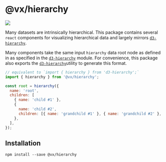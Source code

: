 # @vx/hierarchy

<a title="@vx/hierarchy npm downloads" href="https://www.npmjs.com/package/@vx/hierarchy">
  <img src="https://img.shields.io/npm/dm/@vx/hierarchy.svg?style=flat-square" />
</a>

Many datasets are intrinsically hierarchical. This package contains several `react` components for
visualizing hierarchical data and largely mirrors
[`d3-hierarchy`](https://github.com/d3/d3-hierarchy).

Many components take the same input `hierarchy` data root node as defined in as specified in the
[`d3-hierarchy`](https://github.com/d3/d3-hierarchy) module. For convenience, this package also
exports the [`d3-hierarchy`](https://github.com/d3/d3-hierarchy)utility to generate this format.

```js
// equivalent to `import { hierarchy } from 'd3-hierarchy';`
import { hierarchy } from '@vx/hierarchy';

const root = hierarchy({
  name: 'root',
  children: [
    { name: 'child #1' },
    {
      name: 'child #2',
      children: [{ name: 'grandchild #1' }, { name: 'grandchild #2' }, { name: 'grandchild #3' }],
    },
  ],
});
```

## Installation

```
npm install --save @vx/hierarchy
```
